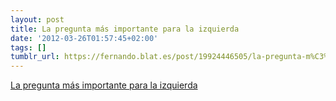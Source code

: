 ```yaml
---
layout: post
title: La pregunta más importante para la izquierda
date: '2012-03-26T01:57:45+02:00'
tags: []
tumblr_url: https://fernando.blat.es/post/19924446505/la-pregunta-m%C3%A1s-importante-para-la-izquierda
---
```

[La pregunta más importante para la izquierda](http://politikon.es/2012/03/24/la-pregunta-mas-importante-para-la-izquierda/)  
